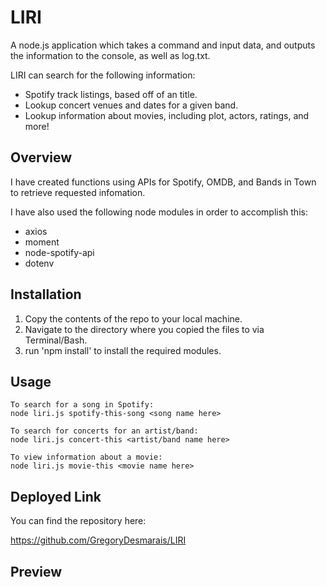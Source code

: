 # LIRI

A node.js application which takes a command and input data, and outputs the information to the console, as well as log.txt.

LIRI can search for the following information:
- Spotify track listings, based off of an title.
- Lookup concert venues and dates for a given band.
- Lookup information about movies,  including plot, actors, ratings, and more!

## Overview
I have created functions using APIs for Spotify, OMDB, and Bands in Town to retrieve requested infomation.

I have also used the following node modules in order to accomplish this:
- axios
- moment
- node-spotify-api
- dotenv

## Installation
1. Copy the contents of the repo to your local machine.
2. Navigate to the directory where you copied the files to via Terminal/Bash.
3. run 'npm install' to install the required modules.

<!-- You will need to retrieve your own Spotify API keys for this to work.  You can accomplish this by doing the following:

1. Navigate to https://developer.spotify.com/my-applications/#!/
2. Login with your existing Spotify account, or, create a new account.
3. Once logged in, navigate to https://developer.spotify.com/my-applications/#!/applications/create
4. Regester a new application.  You can name this anything you want.  Click "Complete" once finished.
5. On the next screen, you should see your  -->

## Usage
    To search for a song in Spotify:
    node liri.js spotify-this-song <song name here>

    To search for concerts for an artist/band:
    node liri.js concert-this <artist/band name here>

    To view information about a movie:
    node liri.js movie-this <movie name here>

## Deployed Link
You can find the repository here:

https://github.com/GregoryDesmarais/LIRI

## Preview
